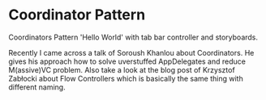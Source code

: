# Coordinator Pattern
Coordinators Pattern 'Hello World' with tab bar controller and storyboards.

Recently I came across a talk of Soroush Khanlou about Coordinators. He gives his approach how to solve uverstuffed AppDelegates and reduce M(assive)VC problem.
Also take a look at the blog post of Krzysztof Zabłocki about Flow Controllers which is basically the same thing with different naming.

